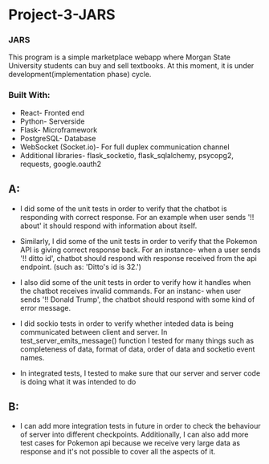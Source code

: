 # Project-3-JARS

### JARS

This program is a simple marketplace webapp where Morgan State University students can buy and sell textbooks. At this moment, it is under development(implementation phase) cycle.



### Built With:
- React- Fronted end
- Python- Serverside
- Flask- Microframework
- PostgreSQL- Database
- WebSocket (Socket.io)- For full duplex communication channel
- Additional libraries- flask_socketio, flask_sqlalchemy, psycopg2, requests, google.oauth2


## A:
-  I did some of the unit tests in order to verify that the chatbot is responding with correct response. For an example when user sends '!! about' it should respond with information about itself.


-  Similarly, I did some of the unit tests in order to verify that the Pokemon API is giving correct response back. For an instance- when a user sends '!! ditto id', chatbot should respond with response received from the api endpoint. (such as: 'Ditto's id is 32.')


-  I also did some of the unit tests in order to verify how it handles when the chatbot receives invalid commands. For an instanc- when user sends '!! Donald Trump', the chatbot should respond with some kind of error message.


-  I did sockio tests in order to verify whether inteded data is being communicated between client and server. In test_server_emits_message() function I tested for many things such as completeness of data, format of data, order of data and socketio event names.


-  In integrated tests, I tested to make sure that our server and server code is doing what it was intended to do



## B:

-  I can add more integration tests in future in order to check the behaviour of server into different checkpoints. Additionally, I can also add more test cases for Pokemon api because we receive very large data as response and it's not possible to cover all the aspects of it.